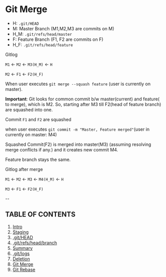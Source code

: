 # Git Merge

- H: `.git/HEAD`
- M: Master Branch (M1,M2,M3 are commits on M)
- H_M: `.git/refs/head/master`
- F: Feature Branch (F1, F2 are commits on F)
- H_F: `.git/refs/head/feature`

Gitlog

`M1` &leftarrow; `M2` &leftarrow; `M3(H_M)` &leftarrow; `H`

`M2` &leftarrow; `F1` &leftarrow; `F2(H_F)`

When user executes `git merge --squash feature` (user is currently on master).

**Important**: Git looks for common commit b/w master(current) and feature( to merge), which is M2. So, starting after M3 till F2(head of feature branch) are squashed into one.

Commit `F1` and `F2` are squashed

when user executes `git commit -m "Master, Feature merged"`(user in currently on master: M4)

Squashed Commit(F2) is merged into master(M3) (assuming resolving merge conflicts if any.) and it creates new commit M4.

Feature branch stays the same.

Gitlog after merge

`M1` &leftarrow; `M2` &leftarrow; `M3` &leftarrow; `M4(H_M)` &leftarrow; `H`

`M3` &leftarrow; `F1` &leftarrow; `F2(H_F)`

--

## TABLE OF CONTENTS

1. [Intro](1.Intro.md)
2. [Staging](2.Staging.md)
3. [.git/HEAD](3.HEAD.md)
4. [.git/refs/head/branch](4.refs.md)
5. [Summary](5.Summary.md)
6. [.git/logs](6.Logs.md)
7. [Deletion](7.Deletion.md)
8. [Git Merge](8.Merge.md)
9. [Git Rebase](9.Rebase.md)

